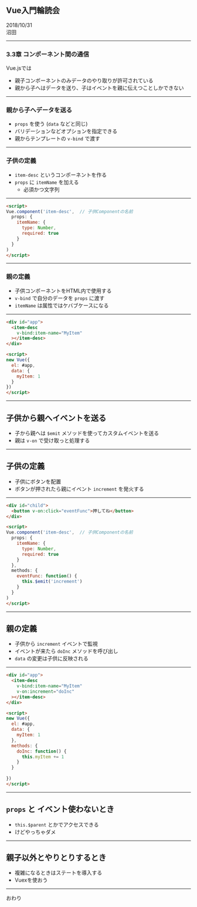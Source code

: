 ## Vue入門輪読会

2018/10/31  
沼田

---

### 3.3章 コンポーネント間の通信
Vue.jsでは

- 親子コンポーネントのみデータのやり取りが許可されている
- 親から子へはデータを送り、子はイベントを親に伝えつことしかできない

---

### 親から子へデータを送る
- `props` を使う (`data` などと同じ)
- バリデーションなどオプションを指定できる
- 親からテンプレートの `v-bind` で渡す

---

### 子供の定義

- `item-desc` というコンポーネントを作る
- `props` に `itemName` を加える
    - 必須かつ文字列

---

```html
<script>
Vue.component('item-desc',  // 子供Componentの名前
  props: {
    itemName: {
      type: Number,
      required: true
    }
  }
)
</script>
```

---

### 親の定義

- 子供コンポーネントをHTML内で使用する
- `v-bind` で自分のデータを `props` に渡す
- `itemName` は属性ではケバブケースになる

---

```html
<div id="app">
  <item-desc
    v-bind:item-name="MyItem"
  ></item-desc>
</div>

<script>
new Vue({
  el: #app,
  data: {
    myItem: 1
  }
})
</script>
```

---

## 子供から親へイベントを送る
- 子から親へは `$emit` メソッドを使ってカスタムイベントを送る
- 親は `v-on` で受け取っと処理する

---

## 子供の定義
- 子供にボタンを配置
- ボタンが押されたら親にイベント `increment` を発火する

---

```html
<div id="child">
  <button v-on:click="eventFunc">押してね</button>
</div>

<script>
Vue.component('item-desc',  // 子供Componentの名前
  props: {
    itemName: {
      type: Number,
      required: true
    }
  },
  methods: {
    eventFunc: function() {
      this.$emit('increment')
    }
  }
)
</script>
```

---

## 親の定義
- 子供から `increment` イベントで監視
- イベントが来たら `doInc` メソッドを呼び出し
- `data` の変更は子供に反映される

---

```html
<div id="app">
  <item-desc
    v-bind:item-name="MyItem"
    v-on:increment="doInc"
  ></item-desc>
</div>

<script>
new Vue({
  el: #app,
  data: {
    myItem: 1
  },
  methods: {
    doInc: function() {
      this.myItem += 1
    }
  }
  
})
</script>
```

---

## `props` と イベント使わないとき
- `this.$parent` とかでアクセスできる
- けどやっちゃダメ

---

## 親子以外とやりとりするとき
- 複雑になるときはステートを導入する
- Vuexを使おう

---

おわり